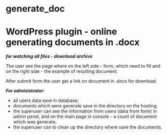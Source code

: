 # generate_doc
WordPress plugin - online generating documents in .docx 
========================================================
***for watching all files - download archive***

The user see the page where on the left side - form, which need to fill and on the right side - the example of resulting document.

After submit form the user get a link on document in .docx for download.

***For administrator:***
- all users data save in database;
- documents which were generate save in the directory on the hosting; 
- the superuser can see the information from users (data from form) in admin panel, and on the main page in console - a count of document which was generate;
- the superuser can to clean up the directory where save the documents.


